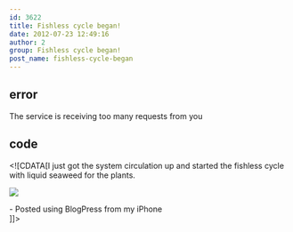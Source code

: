 ```yaml
---
id: 3622
title: Fishless cycle began!
date: 2012-07-23 12:49:16
author: 2
group: Fishless cycle began!
post_name: fishless-cycle-began
---
```


## error
The service is receiving too many requests from you

## code
 <!\[CDATA\[I just got the system circulation up and started the fishless cycle with liquid seaweed for the plants.  
  
[![](http://139.162.84.35/wp-content/uploads/2012/07/76685F98-E1E3-4FE9-99C5-F42AEE01F1F212.jpg)](http://139.162.84.35/wp-content/uploads/2012/07/76685F98-E1E3-4FE9-99C5-F42AEE01F1F212.jpg)

  
\- Posted using BlogPress from my iPhone  
\]\]> 
